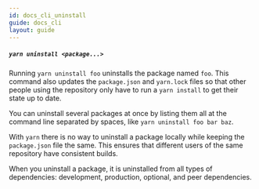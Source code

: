 ```yaml
---
id: docs_cli_uninstall
guide: docs_cli
layout: guide
---
```


##### `yarn uninstall <package...>` <a class="toc" id="toc-command-yarn-uninstall" href="#toc-command-yarn-uninstall"></a>

Running `yarn uninstall foo` uninstalls the package named `foo`. This command also updates the `package.json` and `yarn.lock` files so that other people using the repository only have to run a `yarn install` to get their state up to date.

You can uninstall several packages at once by listing them all at the command line separated by spaces, like `yarn uninstall foo bar baz`.

With `yarn` there is no way to uninstall a package locally while keeping the `package.json` file the same. This ensures that different users of the same repository have consistent builds.

When you uninstall a package, it is uninstalled from all types of dependencies: development, production, optional, and peer dependencies.

